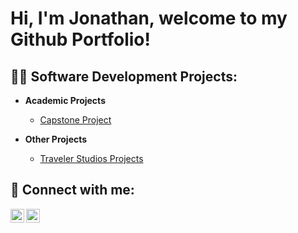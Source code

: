 <h1>Hi, I'm Jonathan, welcome to my Github Portfolio!</h1>

<h2>👨‍💻 Software Development Projects:</h2>

- <b>Academic Projects</b>
  - [Capstone Project](https://github.com/Jonahfer/OSUCapstoneProject)
 
- <b>Other Projects</b>
  - [Traveler Studios Projects](https://github.com/Jonahfer/TravelerStudiosProjects)

<h2> 🤳 Connect with me:</h2>

[<img align="left" alt="LinkedIn" width="22px" src="https://cdn.jsdelivr.net/npm/simple-icons@v3/icons/linkedin.svg" />][linkedin]
[<img align="left" alt="Instagram" width="22px" src="https://cdn.jsdelivr.net/npm/simple-icons@v3/icons/instagram.svg" />][instagram]

[youtube]: https://github.com/Jonahfer/Jonahfer
[instagram]: https://github.com/Jonahfer/Jonahfer
[linkedin]: https://github.com/Jonahfer/Jonahfer

